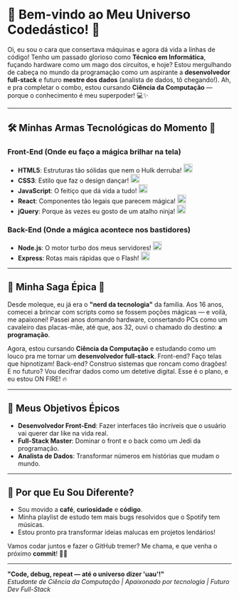 # 🎉 Bem-vindo ao Meu Universo Codedástico! 👾

Oi, eu sou o cara que consertava máquinas e agora dá vida a linhas de código! Tenho um passado glorioso como **Técnico em Informática**, fuçando hardware como um mago dos circuitos, e hoje? Estou mergulhando de cabeça no mundo da programação como um aspirante a **desenvolvedor full-stack** e futuro **mestre dos dados** (analista de dados, tô chegando!). Ah, e pra completar o combo, estou cursando **Ciência da Computação** — porque o conhecimento é meu superpoder! 💻✨

---

## 🛠️ Minhas Armas Tecnológicas do Momento 🚀

### Front-End (Onde eu faço a mágica brilhar na tela)
- **HTML5**: Estruturas tão sólidas que nem o Hulk derruba! <img src="https://cdn.jsdelivr.net/gh/devicons/devicon/icons/html5/html5-original.svg" width="20" height="20" />
- **CSS3**: Estilo que faz o design dançar! <img src="https://cdn.jsdelivr.net/gh/devicons/devicon/icons/css3/css3-original.svg" width="20" height="20" />
- **JavaScript**: O feitiço que dá vida a tudo! <img src="https://cdn.jsdelivr.net/gh/devicons/devicon/icons/javascript/javascript-original.svg" width="20" height="20" />
- **React**: Componentes tão legais que parecem mágica! <img src="https://cdn.jsdelivr.net/gh/devicons/devicon/icons/react/react-original.svg" width="20" height="20" />
- **jQuery**: Porque às vezes eu gosto de um atalho ninja! <img src="https://cdn.jsdelivr.net/gh/devicons/devicon/icons/jquery/jquery-original.svg" width="20" height="20" />

### Back-End (Onde a mágica acontece nos bastidores)
- **Node.js**: O motor turbo dos meus servidores! <img src="https://cdn.jsdelivr.net/gh/devicons/devicon/icons/nodejs/nodejs-original.svg" width="20" height="20" />
- **Express**: Rotas mais rápidas que o Flash! <img src="https://cdn.jsdelivr.net/gh/devicons/devicon/icons/express/express-original.svg" width="20" height="20" />

---

## 🏰 Minha Saga Épica 📜

Desde moleque, eu já era o **"nerd da tecnologia"** da família. Aos 16 anos, comecei a brincar com scripts como se fossem poções mágicas — e voilà, me apaixonei! Passei anos domando hardware, consertando PCs como um cavaleiro das placas-mãe, até que, aos 32, ouvi o chamado do destino: **a programação**.

Agora, estou cursando **Ciência da Computação** e estudando como um louco pra me tornar um **desenvolvedor full-stack**. Front-end? Faço telas que hipnotizam! Back-end? Construo sistemas que roncam como dragões! E no futuro? Vou decifrar dados como um detetive digital. Esse é o plano, e eu estou ON FIRE! 🔥

---

## 🎯 Meus Objetivos Épicos

- **Desenvolvedor Front-End**: Fazer interfaces tão incríveis que o usuário vai querer dar like na vida real.
- **Full-Stack Master**: Dominar o front e o back como um Jedi da programação.
- **Analista de Dados**: Transformar números em histórias que mudam o mundo.

---

## 🌟 Por que Eu Sou Diferente?

- Sou movido a **café**, **curiosidade** e **código**.
- Minha playlist de estudo tem mais bugs resolvidos que o Spotify tem músicas.
- Estou pronto pra transformar ideias malucas em projetos lendários!

Vamos codar juntos e fazer o GitHub tremer? Me chama, e que venha o próximo **commit**! 💪✨

---

**"Code, debug, repeat — até o universo dizer 'uau'!"**  
*Estudante de Ciência da Computação | Apaixonado por tecnologia | Futuro Dev Full-Stack*
